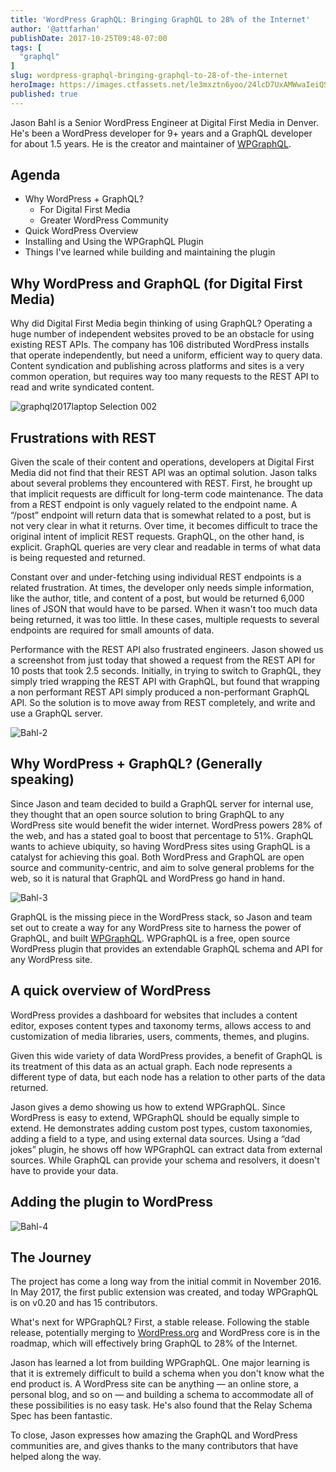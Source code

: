 ```yaml
---
title: 'WordPress GraphQL: Bringing GraphQL to 28% of the Internet'
author: '@attfarhan'
publishDate: 2017-10-25T09:48-07:00
tags: [
  "graphql"
]
slug: wordpress-graphql-bringing-graphql-to-28-of-the-internet
heroImage: https://images.ctfassets.net/le3mxztn6yoo/24lcD7UxAMWwaIeiQSMawW/592f76a0667fafaa41ea2ffba416bc37/graphql2017laptop_Selection_001.png
published: true
---
```



Jason Bahl is a Senior WordPress Engineer at Digital First Media in Denver. He's been a WordPress developer for 9+ years and a GraphQL developer for about 1.5 years. He is the creator and maintainer of [WPGraphQL](https://github.com/wp-graphql/wp-graphql).

## Agenda
* Why WordPress + GraphQL?
  * For Digital First Media
  * Greater WordPress Community
* Quick WordPress Overview
* Installing and Using the WPGraphQL Plugin
* Things I've learned while building and maintaining the plugin

## Why WordPress and GraphQL (for Digital First Media)

Why did Digital First Media begin thinking of using GraphQL? Operating a huge number of independent websites proved to be an obstacle for using existing REST APIs.  The company has 106 distributed WordPress installs that operate independently, but need a uniform, efficient way to query data.  Content syndication and publishing across platforms and sites is a very common operation, but requires way too many requests to the REST API to read and write syndicated content.

![graphql2017laptop Selection 002](//images.contentful.com/le3mxztn6yoo/4ROm1T4LTGeEWAk8EkAO4y/9515fd02ec7d82ff0a31138429606246/graphql2017laptop_Selection_002.png)


## Frustrations with REST

Given the scale of their content and operations, developers at Digital First Media did not find that their REST API was an optimal solution.  Jason talks about several problems they encountered with REST.  First, he brought up that implicit requests are difficult for long-term code maintenance.  The data from a REST endpoint is only vaguely related to the endpoint name.  A “\/post” endpoint will return data that is somewhat related to a post, but is not very clear in what it returns. Over time, it becomes difficult to trace the original intent of implicit REST requests.  GraphQL, on the other hand, is explicit.  GraphQL queries are  very clear and readable in terms of what data is being requested and returned.

Constant over and under-fetching using individual REST endpoints is a related frustration.  At times, the developer only needs simple information, like the author, title, and content of a post, but would be returned 6,000 lines of JSON that would have to be parsed.  When it wasn't too much data being returned, it was too little. In these cases, multiple requests to several endpoints are required for small amounts of data.

Performance with the REST API also frustrated engineers.  Jason showed us a screenshot from just today that showed a request from the REST API for 10 posts that took 2.5 seconds.  Initially, in trying to switch to GraphQL, they simply tried wrapping the REST API with GraphQL, but found that wrapping a non performant REST API simply produced a non-performant GraphQL API.  So the solution is to move away from REST completely, and write and use a GraphQL server.

![Bahl-2](//images.contentful.com/le3mxztn6yoo/2rYbvTCR4k0yKi0KM4KsYK/f214b76a026c831e029e5801dc4ae71a/Bahl-2.png)

## Why WordPress + GraphQL? (Generally speaking)

Since Jason and team decided to build a GraphQL server for internal use, they thought that an open source solution to bring GraphQL to any WordPress site would benefit the wider internet.
WordPress powers 28% of the web, and has a stated goal to boost that percentage to 51%.  GraphQL wants to achieve ubiquity, so having WordPress sites using GraphQL is a catalyst for achieving this goal.  Both WordPress and GraphQL are open source and community-centric, and aim to solve general problems for the web, so it is natural that GraphQL and WordPress go hand in hand.

![Bahl-3](//images.contentful.com/le3mxztn6yoo/2Uzi2t3SykUuGEeMwGY0oq/ccdf74de67546ba279e10e2fe88ef67e/Bahl-3.png)

GraphQL is the missing piece in the WordPress stack, so Jason and team set out to create a way for any WordPress site to harness the power of GraphQL, and built [WPGraphQL](https://github.com/wp-graphql/wp-graphql).  WPGraphQL is a free, open source WordPress plugin that provides an extendable GraphQL schema and API for any WordPress site.

## A quick overview of WordPress

WordPress provides a dashboard for websites that includes a content editor, exposes content types and taxonomy terms, allows access to and customization of media libraries, users, comments, themes, and plugins.

Given this wide variety of data WordPress provides, a benefit of GraphQL is its treatment of this data as an actual graph.  Each node represents a different type of data, but each node has a relation to other parts of the data returned.

Jason gives a demo showing us how to extend WPGraphQL.  Since WordPress is easy to extend, WPGraphQL should be equally simple to extend.  He demonstrates adding custom post types, custom taxonomies, adding a field to a type, and using external data sources.  Using a “dad jokes” plugin, he shows off how WPGraphQL can extract data from external sources.  While GraphQL can provide your schema and resolvers, it doesn't have to provide your data.
## Adding the plugin to WordPress

![Bahl-4](//images.contentful.com/le3mxztn6yoo/5Cf4QkNcJyKuk2gAUGo6KQ/a37853167ca7945b082d501fa6e62a21/Bahl-4.png)

## The Journey

The project has come a long way from the initial commit in November 2016.  In May 2017, the first public extension was created, and today WPGraphQL is on v0.20 and has 15 contributors.

What's next for WPGraphQL? First, a stable release.  Following the stable release, potentially merging to [WordPress.org](http://WordPress.org) and WordPress core is in the roadmap, which will effectively bring GraphQL to 28% of the Internet.

Jason has learned a lot from building WPGraphQL. One major learning is that it is extremely difficult to build a schema when you don't know what the end product is.  A WordPress site can be anything — an online store, a personal blog, and so on — and building a schema to accommodate all of these possibilities is no easy task.  He's also found that the Relay Schema Spec has been fantastic.

To close, Jason expresses how amazing the GraphQL and WordPress communities are, and gives thanks to the many contributors that have helped along the way.
